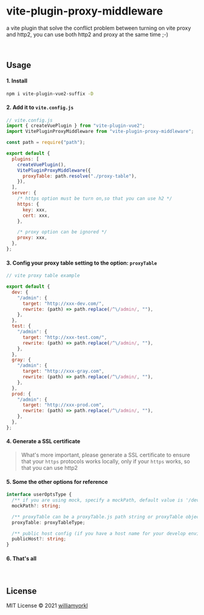 # vite-plugin-proxy-middleware

a vite plugin that solve the conflict problem between turning on vite proxy and http2, you can use both http2 and proxy at the same time ;-)

<br/>

## Usage

#### 1. Install

```bash
npm i vite-plugin-vue2-suffix -D
```

#### 2. Add it to `vite.config.js`

```js
// vite.config.js
import { createVuePlugin } from "vite-plugin-vue2";
import VitePluginProxyMiddleware from "vite-plugin-proxy-middleware";

const path = require("path");

export default {
  plugins: [
    createVuePlugin(),
    VitePluginProxyMiddleware({
      proxyTable: path.resolve("./proxy-table"),
    }),
  ],
  server: {
    /* https option must be turn on,so that you can use h2 */
    https: {
      key: xxx,
      cert: xxx,
    },

    /* proxy option can be ignored */
    proxy: xxx,
  },
};
```

#### 3. Config your proxy table setting to the option: `proxyTable`

```js
// vite proxy table example

export default {
  dev: {
    "/admin": {
      target: "http://xxx-dev.com/",
      rewrite: (path) => path.replace(/^\/admin/, ""),
    },
  },
  test: {
    "/admin": {
      target: "http://xxx-test.com/",
      rewrite: (path) => path.replace(/^\/admin/, ""),
    },
  },
  gray: {
    "/admin": {
      target: "http://xxx-gray.com",
      rewrite: (path) => path.replace(/^\/admin/, ""),
    },
  },
  prod: {
    "/admin": {
      target: "http://xxx-prod.com",
      rewrite: (path) => path.replace(/^\/admin/, ""),
    },
  },
};
```

#### 4. Generate a SSL certificate

> What's more important, please generate a SSL certificate to ensure that your `https` protocols works locally, only if your `https` works, so that you can use http2

#### 5. Some the other options for reference

```ts
interface userOptsType {
  /** if you are using mock, specify a mockPath, default value is '/dev-mock',  */
  mockPath?: string;

  /** proxyTable can be a proxyTable.js path string or proxyTable object  */
  proxyTable: proxyTableType;

  /** public host config (if you have a host name for your develop environment,such as "xxx-dev.xxx.com", you can set it here, which will be much easier for your to click the link and open the page on browser)  */
  publicHost?: string;
}
```

#### 6. That's all

<br/>

## License

MIT License © 2021 [williamyorkl](https://github.com/williamyorkl)
